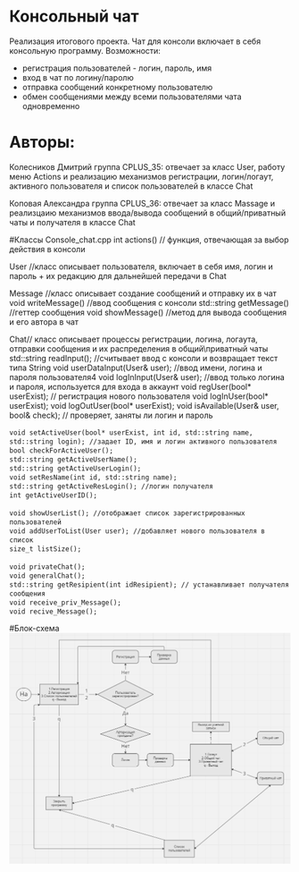 # Консольный чат
Реализация итогового проекта. Чат для консоли включает в себя консольную программу. Возможности:
- регистрация пользователей - логин, пароль, имя
- вход в чат по логину/паролю
- отправка сообщений конкретному пользователю
- обмен сообщениями между всеми пользователями чата одновременно 
# Авторы:
Колесников Дмитрий группа CPLUS_35: отвечает за класс User, работу меню Actions и реализацию механизмов регистрации, логин/логаут, активного пользователя и список пользователей в классе Chat

Коповая Александра группа CPLUS_36: отвечает за класс Massage и реализцаию механизмов ввода/вывода сообщений в общий/приватный чаты и получателя в классе Chat

#Классы
Console_chat.cpp
int actions() // функция, отвечающая за выбор действия в консоли

User //класс описывает пользователя, включает в себя имя, логин и пароль + их редакцию для дальнейшей передачи в Chat

Message //класс описывает создание сообщений и отправку их в чат
void writeMessage() //ввод сообщения с консоли
std::string getMessage() //геттер сообщения
void showMessage() //метод для вывода сообщения и его автора в чат

Chat// класс описывает процессы регистрации, логина, логаута, отправки сообщения и их распределения в общий\приватный чаты
std::string readInput(); //считывает ввод с консоли и возвращает текст типа String
	void userDataInput(User& user); //ввод имени, логина и пароля пользователя4
	void logInInput(User& user); //ввод только логина и пароля, используется для входа в аккаунт 
	void regUser(bool* userExist); // регистрация нового пользователя
	void logInUser(bool* userExist);
	void logOutUser(bool* userExist);
	void isAvailable(User& user, bool& check); // проверяет, заняты ли логин и пароль

	void setActiveUser(bool* userExist, int id, std::string name, std::string login); //задает ID, имя и логин активного пользователя
	bool checkForActiveUser();
	std::string getActiveUserName();
	std::string getActiveUserLogin();
	void setResName(int id, std::string name);
	std::string getActiveResLogin(); //логин получателя
	int getActiveUserID();

	void showUserList(); //отображает список зарегистрированных пользователей
	void addUserToList(User user); //добавляет нового пользователя в список
	size_t listSize();

	void privateChat();
	void generalChat();
	std::string getResipient(int idResipient); // устанавливает получателя сообщения
	void receive_priv_Message();
	void recive_Message();
#Блок-схема
![Блок-схема работы программы](Scheme.png)


